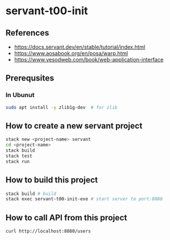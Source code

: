 # servant-t00-init

## References

- <https://docs.servant.dev/en/stable/tutorial/index.html>
- <https://www.aosabook.org/en/posa/warp.html>
- <https://www.yesodweb.com/book/web-application-interface>

## Prerequsites

### In Ubunut

```bash
sudo apt install -y zlib1g-dev  # for zlib
```

## How to create a new servant project

```bash
stack new <project-name> servant
cd <project-name>
stack build
stack test
stack run
```

## How to build this project

```bash
stack build # build
stack exec servant-t00-init-exe # start server to port:8080
```

## How to call API from this project

```bash
curl http://localhost:8080/users
```
